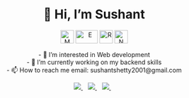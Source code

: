 <h1 align="center">👋 Hi, I’m Sushant</h1>
<p align="center"> 
<img src="https://img.icons8.com/color/452/mongodb.png" alt="M" width="30" height="30"/>
<img src="https://png2.cleanpng.com/sh/a2d1da55817bb66c415fc0520f21d4f5/L0KzQYm3VsA2N6loeZH0aYP2gLBuTf1maZ8yi9H1dYTsf7A0kCRia5wyfep5cnX2g37xk71vd5VqRdx8LXrkhrL6gCJqeKUyTdQ6NkS6crWAU8NlaWMzSKo7MEK5RYO4VcI5OWk7UKM8NEe1PsH1h5==/kisspng-mean-solution-stack-express-js-node-js-javascript-5b1647bd733da2.082026521528186813472.png" alt="E" width="50" height="30"/>
<img src="https://cdn4.iconfinder.com/data/icons/logos-3/600/React.js_logo-512.png" alt="R" width="30" height="30"/>
<img src="https://seeklogo.com/images/N/nodejs-logo-FBE122E377-seeklogo.com.png" alt="N" width="30" height="30"/>
</p>


<div align='center'>
- 👀 I’m interested in Web development
</div>
<div align='center'>
- 🌱 I’m currently working on my backend skills
</div>
<div align='center'>
- 📫 How to reach me email: sushantshetty2001@gmail.com
</div>
<p align='center'>
</p>


<p  align='center'>
  
  <a href="https://www.linkedin.com/in/sushant-shetty-6b6b8720b/">
    <img src="https://img.shields.io/badge/Sushant%20Shetty-0077B5?style=for-the-badge&logo=linkedin&logoColor=white" />
  </a>&nbsp;&nbsp;
  <a href="https://twitter.com/tnaahsus">
    <img src="https://img.shields.io/badge/tnaahsus-1DA1F2?style=for-the-badge&logo=twitter&logoColor=white" />        
  </a>&nbsp;&nbsp;
  <a href="https://twitter.com/tnaahsus">
    <img src="https://img.shields.io/badge/u/tnaahsus-FF4500?style=for-the-badge&logo=reddit&logoColor=black" />        
  </a>&nbsp;&nbsp;
  
</p>
